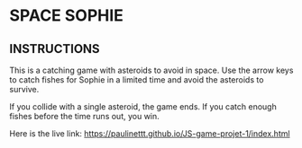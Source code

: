 
# SPACE SOPHIE


## INSTRUCTIONS


This is a catching game with asteroids to avoid in space.
Use the arrow keys to catch fishes for Sophie in a limited time and avoid the asteroids to survive.

If you collide with a single asteroid, the game ends.
If you catch enough fishes before the time runs out, you win.

Here is the live link: https://paulinettt.github.io/JS-game-projet-1/index.html



